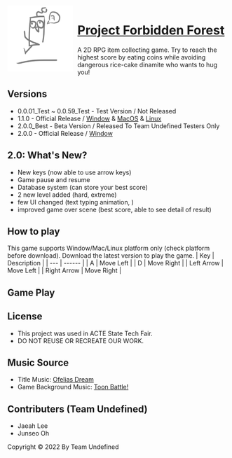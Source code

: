 <img width="150" height="150" align="left" style="float: left; margin: 0 10px 0 0;" alt="TheForbiddenForest" src="https://github.com/RuthGyeul/Forbidden-Forest-Resources/blob/2.0/LmaoIcon.png"> 


# [Project Forbidden Forest](https://github.com/RuthGyeul/Forbidden-Forest-Resources)
A 2D RPG item collecting game. Try to reach the highest score by eating coins while avoiding dangerous rice-cake dinamite who wants to hug you!


## Versions
- 0.0.01_Test ~ 0.0.59_Test - Test Version / Not Released
- 1.1.0 - Official Release / [Window](https://github.com/RuthGyeul/Forbidden-Forest-Resources/releases/download/Window/Forbidden_Forest_Window_1.1.0.zip) & [MacOS](https://github.com/RuthGyeul/Forbidden-Forest-Resources/releases/download/MacOS/Forbidden_Forest_MacOS_1.1.0.zip) & [Linux](https://github.com/RuthGyeul/Forbidden-Forest-Resources/releases/download/Linux/Forbidden_Forest_Linux_1.1.0.zip)
- 2.0.0_Best - Beta Version / Released To Team Undefined Testers Only
- 2.0.0 - Official Release / [Window]()


## 2.0: What's New?
- New keys (now able to use arrow keys)
- Game pause and resume
- Database system (can store your best score)
- 2 new level added (hard, extreme)
- few UI changed (text typing animation, )
- improved game over scene (best score, able to see detail of result)


## How to play
This game supports Window/Mac/Linux platform only (check platform before download). 
Download the latest version to play the game.
| Key | Description |
| --- | ------ |
| A | Move Left |
| D | Move Right |
| Left Arrow | Move Left |
| Right Arrow | Move Right |

## Game Play


## License
- This project was used in ACTE State Tech Fair. 
- DO NOT REUSE OR RECREATE OUR WORK.


## Music Source
- Title Music: [Ofelias Dream](https://www.bensound.com/royalty-free-music/track/ofelias-dream)
- Game Background Music: [Toon Battle!](https://assetstore.unity.com/packages/audio/music/orchestral/free-live-music-journey-across-worlds-205221)


## Contributers (Team Undefined)
- Jaeah Lee
- Junseo Oh

Copyright ©️ 2022 By Team Undefined 
